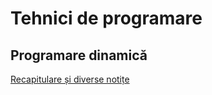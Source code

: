 # Tehnici de programare

## Programare dinamică

[Recapitulare și diverse notițe](https://docs.google.com/document/d/1ryeLUXLC315MCRGDOrgioOj4FfFqSNmsajtEVpJDE14/edit)
